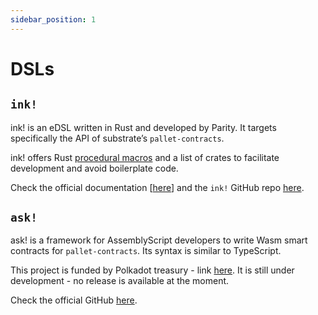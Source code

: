 ```yaml
---
sidebar_position: 1
---
```


# DSLs

## `ink!`

ink! is an eDSL written in Rust and developed by Parity. It targets specifically the API of substrate’s `pallet-contracts`.

ink! offers Rust [procedural macros](https://doc.rust-lang.org/reference/procedural-macros.html#procedural-macro-hygiene) and a list of crates to facilitate development and avoid boilerplate code.

Check the official documentation [[here](https://ink.substrate.io/why-rust-for-smart-contracts)] and the `ink!` GitHub repo [here](https://github.com/paritytech/ink).

## `ask!`

ask! is a framework for AssemblyScript developers to write Wasm smart contracts for `pallet-contracts`. Its syntax is similar to TypeScript.

This project is funded by Polkadot treasury - link [here](https://polkadot.polkassembly.io/post/949). It is still under development - no release is available at the moment.

Check the official GitHub [here](https://github.com/ask-lang/ask).
